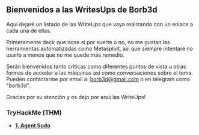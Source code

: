 ## Bienvenidos a las WritesUps de Borb3d

Aquí dejaré un listado de las WriteUps que vaya realizando con un enlace a cada una de ellas.

Primeramente decir que nose si por suerte o no, no me gustan las herramientas automatizadas como Metasploit, así que siempre intentaré no usarlo a menos que no me quede más remedio.

Serán bienvenidos tanto críticas como diferentes puntos de vista u otras formas de acceder a las máquinas así como conversaciones sobre el tema.
Pueden contactarme por email a: borb3d@gmail.com o en telegram como "borb3d".

Gracias por su atención y os dejo por aquí las WriteUps!

### TryHackMe (THM)
*  [**1. Agent Sudo**](AgentSudo.md)
